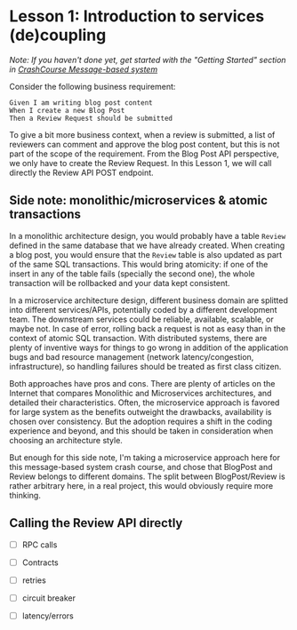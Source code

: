 # Lesson 1: Introduction to services (de)coupling

*Note: If you haven't done yet, get started with the "Getting Started" section in [CrashCourse Message-based system](./CrashCourse-MessageBasedSystems/README.md)*

Consider the following business requirement: 

```
Given I am writing blog post content 
When I create a new Blog Post 
Then a Review Request should be submitted
```

To give a bit more business context, when a review is submitted, a list of reviewers can comment and approve the blog post content, but this is not part of the scope of the requirement. From the Blog Post API perspective, we only have to create the Review Request. In this Lesson 1, we will call directly the Review API POST endpoint.

## Side note: monolithic/microservices & atomic transactions

In a monolithic architecture design, you would probably have a table `Review` defined in the same database that we have already created. When creating a blog post, you would ensure that the `Review` table is also updated as part of the same SQL transactions. This would bring atomicity: if one of the insert in any of the table fails (specially the second one), the whole transaction will be rollbacked and your data kept consistent. 

In a microservice architecture design, different business domain are splitted into different services/APIs, potentially coded by a different development team. The downstream services could be reliable, available, scalable, or maybe not. In case of error, rolling back a request is not as easy than in the context of atomic SQL transaction. With distributed systems, there are plenty of inventive ways for things to go wrong in addition of the application bugs and bad resource management (network latency/congestion, infrastructure), so handling failures should be treated as first class citizen. 

Both approaches have pros and cons. There are plenty of articles on the Internet that compares Monolithic and Microservices architectures, and detailed their characteristics. Often, the microservice approach is favored for large system as the benefits outweight the drawbacks, availability is chosen over consistency. But the adoption requires a shift in the coding experience and beyond, and this should be taken in consideration when choosing an architecture style.

But enough for this side note, I'm taking a microservice approach here for this message-based system crash course, and chose that BlogPost and Review belongs to different domains. The split between BlogPost/Review is rather arbitrary here, in a real project, this would obviously require more thinking. 

## Calling the Review API directly



- [ ] RPC calls
- [ ] Contracts 
- [ ] retries
- [ ] circuit breaker
- [ ] latency/errors

